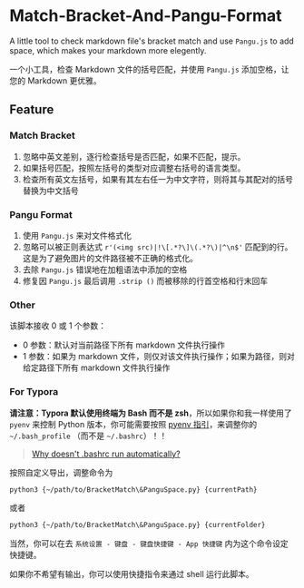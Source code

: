 # Match-Bracket-And-Pangu-Format

A little tool to check markdown file's bracket match and use `Pangu.js` to add space, which makes your markdown more elegently.

一个小工具，检查 Markdown 文件的括号匹配，并使用 `Pangu.js` 添加空格，让您的 Markdown 更优雅。

## Feature

### Match Bracket

1. 忽略中英文差别，逐行检查括号是否匹配，如果不匹配，提示。
2. 如果括号匹配，按照左括号的类型对应调整右括号的语言类型。
3. 检查所有英文左括号，如果有其左右任一为中文字符，则将其与其配对的括号替换为中文括号



### Pangu Format

1. 使用 `Pangu.js` 来对文件格式化
2. 忽略可以被正则表达式 `r'(<img src)|!\[.*?\]\(.*?\)|^\n$'` 匹配到的行。这是为了避免图片的文件路径被不正确的格式化。
3. 去除 `Pangu.js` 错误地在加粗语法中添加的空格
4. 修复因 `Pangu.js` 最后调用 `.strip ()` 而被移除的行首空格和行末回车



### Other

该脚本接收 0 或 1 个参数：

* 0 参数：默认对当前路径下所有 markdown 文件执行操作
* 1 参数：如果为 markdown 文件，则仅对该文件执行操作；如果为路径，则对给定路径下所有 markdown 文件执行操作



### For Typora

**请注意：Typora 默认使用终端为 Bash 而不是 zsh**，所以如果你和我一样使用了 `pyenv` 来控制 Python 版本，你可能需要按照 [pyenv 指引](https://github.com/pyenv/pyenv#set-up-your-shell-environment-for-pyenv)，来调整你的 `~/.bash_profile` （而不是 `~/.bashrc`）！！

> [Why doesn't .bashrc run automatically?](https://apple.stackexchange.com/questions/12993/why-doesnt-bashrc-run-automatically)

按照自定义导出，调整命令为

```bash
python3 {~/path/to/BracketMatch\&PanguSpace.py} {currentPath}
```

或者

```bash
python3 {~/path/to/BracketMatch\&PanguSpace.py} {currentFolder}
```



当然，你可以在去 `系统设置 - 键盘 - 键盘快捷键 - App 快捷键` 内为这个命令设定快捷键。

如果你不希望有输出，你可以使用快捷指令来通过 shell 运行此脚本。

